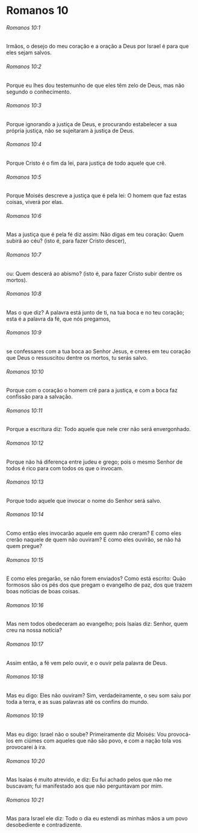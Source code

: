 # Romanos 10

###### Romanos 10:1

Irmãos, o desejo do meu coração e a oração a Deus por Israel é para que eles sejam salvos.

###### Romanos 10:2

Porque eu lhes dou testemunho de que eles têm zelo de Deus, mas não segundo o conhecimento.

###### Romanos 10:3

Porque ignorando a justiça de Deus, e procurando estabelecer a sua própria justiça, não se sujeitaram à justiça de Deus.

###### Romanos 10:4

Porque Cristo é o fim da lei, para justiça de todo aquele que crê.

###### Romanos 10:5

Porque Moisés descreve a justiça que é pela lei: O homem que faz estas coisas, viverá por elas.

###### Romanos 10:6

Mas a justiça que é pela fé diz assim: Não digas em teu coração: Quem subirá ao céu? (isto é, para fazer Cristo descer),

###### Romanos 10:7

ou: Quem descerá ao abismo? (isto é, para fazer Cristo subir dentre os mortos).

###### Romanos 10:8

Mas o que diz? A palavra está junto de ti, na tua boca e no teu coração; esta é a palavra da fé, que nós pregamos,

###### Romanos 10:9

se confessares com a tua boca ao Senhor Jesus, e creres em teu coração que Deus o ressuscitou dentre os mortos, tu serás salvo.

###### Romanos 10:10

Porque com o coração o homem crê para a justiça, e com a boca faz confissão para a salvação.

###### Romanos 10:11

Porque a escritura diz: Todo aquele que nele crer não será envergonhado.

###### Romanos 10:12

Porque não há diferença entre judeu e grego; pois o mesmo Senhor de todos é rico para com todos os que o invocam.

###### Romanos 10:13

Porque todo aquele que invocar o nome do Senhor será salvo.

###### Romanos 10:14

Como então eles invocarão aquele em quem não creram? E como eles crerão naquele de quem não ouviram? E como eles ouvirão, se não há quem pregue?

###### Romanos 10:15

E como eles pregarão, se não forem enviados? Como está escrito: Quão formosos são os pés dos que pregam o evangelho de paz, dos que trazem boas notícias de boas coisas.

###### Romanos 10:16

Mas nem todos obedeceram ao evangelho; pois Isaías diz: Senhor, quem creu na nossa notícia?

###### Romanos 10:17

Assim então, a fé vem pelo ouvir, e o ouvir pela palavra de Deus.

###### Romanos 10:18

Mas eu digo: Eles não ouviram? Sim, verdadeiramente, o seu som saiu por toda a terra, e as suas palavras até os confins do mundo.

###### Romanos 10:19

Mas eu digo: Israel não o soube? Primeiramente diz Moisés: Vou provocá-los em ciúmes com aqueles que não são povo, e com a nação tola vos provocarei à ira.

###### Romanos 10:20

Mas Isaías é muito atrevido, e diz: Eu fui achado pelos que não me buscavam; fui manifestado aos que não perguntavam por mim.

###### Romanos 10:21

Mas para Israel ele diz: Todo o dia eu estendi as minhas mãos a um povo desobediente e contradizente.

